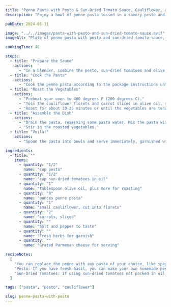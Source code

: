 ```yaml
---
title: "Penne Pasta with Pesto & Sun-Dried Tomato Sauce, Cauliflower, and Carrots"
description: "Enjoy a bowl of penne pasta tossed in a savory pesto and sun-dried tomato sauce, served with roasted cauliflower and colorful carrots—a satisfying and nutrient-rich meal."

pubDate: 2024-01-11

image: "../../images/pasta-with-pesto-and-sun-dried-tomato-sauce.avif"
imageAlt: "Plate of penne pasta with pesto and sun-dried tomato sauce, cauliflower, and carrots"

cookingTime: 40

steps:
  - title: "Prepare the Sauce"
    actions:
      - "In a blender, combine the pesto, sun-dried tomatoes and olive oil. Blend until smooth."
  - title: "Cook the Pasta"
    actions:
      - "Cook the penne pasta according to the package instructions until it is al dente."
  - title: "Roast the Vegetables"
    actions:
      - "Preheat your oven to 400 degrees F (200 degrees C)."
      - "Toss the cauliflower florets and carrot slices in olive oil, salt, and pepper, and spread them out on a baking sheet."
      - "Roast for about 20-25 minutes or until the vegetables are tender and slightly caramelized."
  - title: "Assemble the Dish"
    actions:
      - "Drain the pasta, reserving some pasta water. Mix the pasta with the prepared sauce, adding pasta water as necessary to achieve the desired consistency."
      - "Stir in the roasted vegetables."
  - title: "Voilà!"
    actions:
      - "Spoon the pasta into bowls and serve immediately, garnished with fresh herbs and Parmesan."

ingredients:
  - title: ""
    items:
      - quantity: "1/2"
        name: "cup pesto"
      - quantity: "1/2"
        name: "cup sun-dried tomatoes in oil"
      - quantity: "1"
        name: "tablespoon olive oil, plus more for roasting"
      - quantity: "8"
        name: "ounces penne pasta"
      - quantity: "1"
        name: "small cauliflower, cut into florets"
      - quantity: "2"
        name: "carrots, sliced"
      - quantity: ""
        name: "Salt and pepper to taste"
      - quantity: ""
        name: "Fresh herbs for garnish"
      - quantity: ""
        name: "Grated Parmesan cheese for serving"

recipeNotes:
  [
    "You can replace the penne with any pasta of your choice, like spaghetti, fusilli, or farfalle.",
    "Pesto: If you have fresh basil, you can make your own homemade pesto.",
    "Sun-Dried Tomatoes: If using sun-dried tomatoes not packed in oil, rehydrate them in warm water for about 20 minutes before using.",
  ]

tags: ["pasta", "pesto", "cauliflower"]

slug: penne-pasta-with-pesto
---
```

